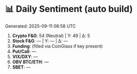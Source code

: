 # 📊 Daily Sentiment (auto build)
Generated: 2025-09-11 08:58 UTC

1) **Crypto F&G**: 54 (Neutral) | Y: 49 | Δ: 5
2) **Stock F&G**: — | Y: — | Δ: —
3) **Funding**: (filled via CoinGlass if key present)
4) **Put/Call**: —
5) **VIX/DXY**: —
6) **OBV BTC/ETH**: —
7) **SBET**: —
